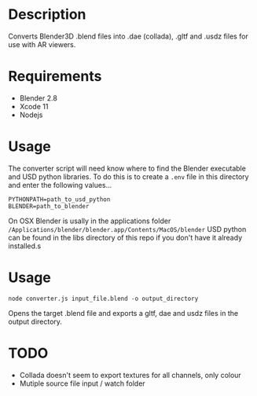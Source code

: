 # Description

Converts Blender3D .blend files into .dae (collada), .gltf and .usdz files for use with AR viewers.

# Requirements

- Blender 2.8
- Xcode 11
- Nodejs

# Usage

The converter script will need know where to find the Blender executable and USD python libraries. 
To do this is to create a `.env` file in this directory and enter the following values...

```
PYTHONPATH=path_to_usd_python
BLENDER=path_to_blender
```

On OSX Blender is usally in the applications folder `/Applications/blender/blender.app/Contents/MacOS/blender`
USD python can be found in the libs directory of this repo if you don't have it already installed.s

# Usage

`node converter.js input_file.blend -o output_directory`

Opens the target .blend file and exports a gltf, dae and usdz files in the output directory.

# TODO

- Collada doesn't seem to export textures for all channels, only colour
- Mutiple source file input / watch folder
